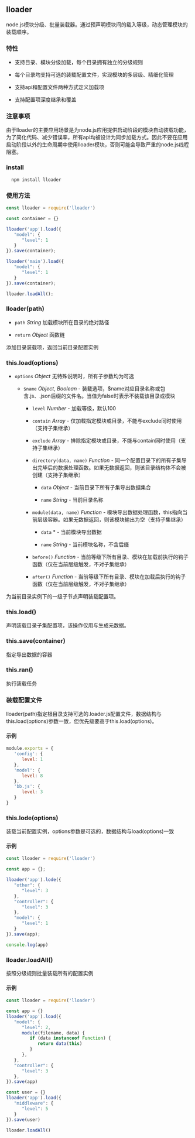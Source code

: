 ## lloader

node.js模块分级、批量装载器。通过预声明模块间的载入等级，动态管理模块的装载顺序。

### 特性

* 支持目录、模块分级加载，每个目录拥有独立的分级规则

* 每个目录均支持可选的装载配置文件，实现模块的多层级、精细化管理

* 支持api和配置文件两种方式定义加载项

* 支持配置项深度继承和覆盖

### 注意事项

由于lloader的主要应用场景是为node.js应用提供启动阶段的模块自动装载功能，为了简化代码、减少错误率，所有api均被设计为同步加载方式。因此不要在应用启动阶段以外的生命周期中使用lloader模块，否则可能会导致严重的node.js线程阻塞。

### install

      npm install lloader

### 使用方法

```js
const lloader = require('lloader')

const container = {}

lloader('app').load({
   "model": {
      "level": 1
   }
}).save(container);

lloader('main').load({
   "model": {
      "level": 1
   }
}).save(container);

lloader.loadAll();
```

### lloader(path)

*  `path` *String* 加载模块所在目录的绝对路径

*  `return` *Object* 函数链

添加目录装载项，返回当前目录配置实例

### this.load(options)

*  `options` *Object* 无特殊说明时，所有子参数均为可选

      *  `$name` *Object, Boolean* - 装载选项，$name对应目录名称或包含.js、.json后缀的文件名。当值为false时表示不装载该目录或模块

         *  `level` *Number* - 加载等级，默认100

         *  `contain` *Array* - 仅加载指定模块或目录，不能与exclude同时使用（支持子集继承）

         *  `exclude` *Array* - 排除指定模块或目录，不能与contain同时使用（支持子集继承）

         *  `directory(data, name)` *Function* - 同一个配置目录下的所有子集导出完毕后的数据处理函数。如果无数据返回，则该目录结构体不会被创建（支持子集继承）

               *  `data` *Object* - 当前目录下所有子集导出数据集合

               *  `name` *String* - 当前目录名称

         *  `module(data, name)` *Function* - 模块导出数据处理函数，this指向当前层级容器。如果无数据返回，则该模块输出为空（支持子集继承）

               *  `data` * - 当前模块导出数据

               *  `name` *String* - 当前模块名称，不含后缀

         *  `before()` *Function* - 当前等级下所有目录、模块在加载前执行的钩子函数（仅在当前层级触发，不对子集继承）

         *  `after()` *Function* - 当前等级下所有目录、模块在加载后执行的钩子函数（仅在当前层级触发，不对子集继承）

为当前目录实例下的一级子节点声明装载配置项。

### this.load()

声明装载目录子集配置项，该操作仅用与生成元数据。

### this.save(container)

指定导出数据的容器

### this.ran()

执行装载任务

### 装载配置文件

lloader(path)指定根目录支持可选的.loader.js配置文件，数据结构与this.load(options)参数一致，但优先级要高于this.load(options)。


#### 示例

```js
module.exports = {
   'config': {
      level: 1
   },
   'model': {
      level: 8
   },
   'bb.js': {
      level: 3
   }
}
```


### this.lode(options)

装载当前配置实例，options参数是可选的，数据结构与load(options)一致

#### 示例

```js
const lloader = require('lloader')

const app = {};

lloader('app').lode({
   "other": {
      "level": 3
   },
   "controller": {
      "level": 3
   },
   "model": {
      "level": 1
   }
}).save(app);

console.log(app)
```


### lloader.loadAll()

按照分级规则批量装载所有的配置实例

#### 示例

```js
const lloader = require('lloader')

const app = {}
lloader('app').load({
   "model": {
      "level": 2,
      module(filename, data) {
         if (data instanceof Function) {
            return data(this)
         }
      },
   },
   "controller": {
      "level": 3
   },
}).save(app)

const user = {}
lloader('app').load({
   "middleware": {
      "level": 5
   }
}).save(user)

lloader.loadAll()
```
